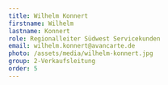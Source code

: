 ```yaml
---
title: Wilhelm Konnert
firstname: Wilhelm
lastname: Konnert
role: Regionalleiter Südwest Servicekunden
email: wilhelm.konnert@avancarte.de
photo: /assets/media/wilhelm-konnert.jpg
group: 2-Verkaufsleitung
order: 5
---
```


